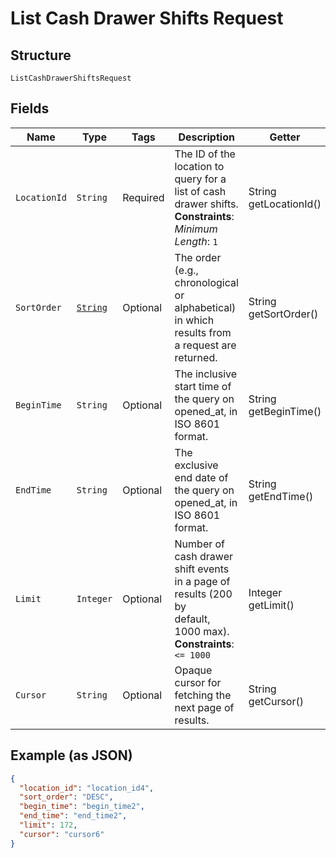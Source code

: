 
# List Cash Drawer Shifts Request

## Structure

`ListCashDrawerShiftsRequest`

## Fields

| Name | Type | Tags | Description | Getter |
|  --- | --- | --- | --- | --- |
| `LocationId` | `String` | Required | The ID of the location to query for a list of cash drawer shifts.<br>**Constraints**: *Minimum Length*: `1` | String getLocationId() |
| `SortOrder` | [`String`](/doc/models/sort-order.md) | Optional | The order (e.g., chronological or alphabetical) in which results from a request are returned. | String getSortOrder() |
| `BeginTime` | `String` | Optional | The inclusive start time of the query on opened_at, in ISO 8601 format. | String getBeginTime() |
| `EndTime` | `String` | Optional | The exclusive end date of the query on opened_at, in ISO 8601 format. | String getEndTime() |
| `Limit` | `Integer` | Optional | Number of cash drawer shift events in a page of results (200 by<br>default, 1000 max).<br>**Constraints**: `<= 1000` | Integer getLimit() |
| `Cursor` | `String` | Optional | Opaque cursor for fetching the next page of results. | String getCursor() |

## Example (as JSON)

```json
{
  "location_id": "location_id4",
  "sort_order": "DESC",
  "begin_time": "begin_time2",
  "end_time": "end_time2",
  "limit": 172,
  "cursor": "cursor6"
}
```


